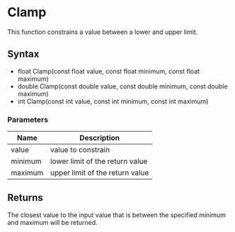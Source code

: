 # Clamp #
This function constrains a value between a lower and upper limit.

## Syntax ##
- float Clamp(const float value, const float minimum, const float maximum)
- double Clamp(const double value, const double minimum, const double maximum)
- int Clamp(const int value, const int minimum, const int maximum)

### Parameters ###
| Name | Description |
| --- | --- |
| value | value to constrain |
| minimum | lower limit of the return value |
| maximum | upper limit of the return value |

## Returns ##
The closest value to the input value that is between the specified minimum and maximum will be returned.
